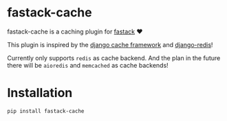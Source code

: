 # fastack-cache

fastack-cache is a caching plugin for [fastack](https://github.com/fastack-dev/fastack) ❤️

This plugin is inspired by the [django cache framework](https://docs.djangoproject.com/en/4.0/topics/cache/) and [django-redis](https://github.com/jazzband/django-redis)!

Currently only supports ``redis`` as cache backend.
And the plan in the future there will be ``aioredis`` and ``memcached`` as cache backends!

# Installation

```
pip install fastack-cache
```
